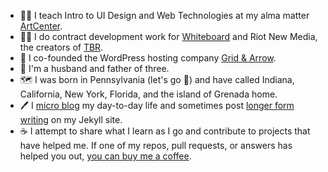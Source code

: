 - 👨‍🏫 I teach Intro to UI Design and Web Technologies at my alma matter [ArtCenter](https://www.artcenter.edu/).
- 👨‍💻 I do contract development work for [Whiteboard](https://www.whiteboard.is) and Riot New Media, the creators of [TBR](https://mytbr.co).
- 🔌 I co-founded the WordPress hosting company [Grid & Arrow](https://gridandarrow.com).
- 🏡 I'm a husband and father of three.
- 🗺 I was born in Pennsylvania (let's go 🐧) and have called Indiana, California, New York, Florida, and the island of Grenada home.
- 🖊 I [micro blog](https://micro.tylerpaulson.com/) my day-to-day life and sometimes post [longer form writing](https://writing.tylerpaulson.com) on my Jekyll site.
- ☕️ I attempt to share what I learn as I go and contribute to projects that have helped me. If one of my repos, pull requests, or answers has helped you out, [you can buy me a coffee](https://www.buymeacoffee.com/tpaulson).
